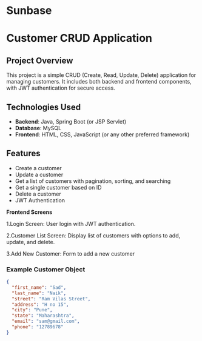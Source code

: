 # Sunbase
# Customer CRUD Application

## Project Overview

This project is a simple CRUD (Create, Read, Update, Delete) application for managing customers. It includes both backend and frontend components, with JWT authentication for secure access.

## Technologies Used

- **Backend**: Java, Spring Boot (or JSP Servlet)
- **Database**: MySQL
- **Frontend**: HTML, CSS, JavaScript (or any other preferred framework)

## Features

- Create a customer
- Update a customer
- Get a list of customers with pagination, sorting, and searching
- Get a single customer based on ID
- Delete a customer
- JWT Authentication


**Frontend Screens**

1.Login Screen: User login with JWT authentication.


2.Customer List Screen: Display list of customers with options to add, update, and delete.


3.Add New Customer: Form to add a new customer
### Example Customer Object

```json
{
  "first_name": "Sad",
  "last_name": "Naik",
  "street": "Ram Vilas Street",
  "address": "H no 15",
  "city": "Pune",
  "state": "Maharashtra",
  "email": "sam@gmail.com",
  "phone": "12789678"
}




